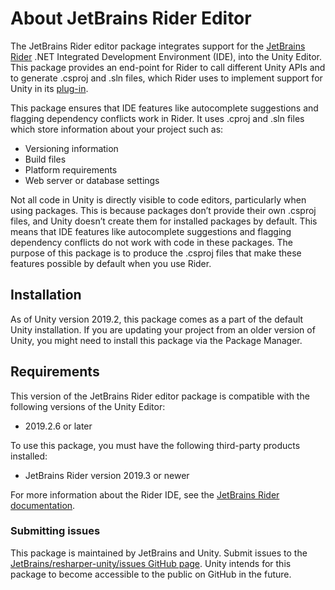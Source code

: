 # About JetBrains Rider Editor

The JetBrains Rider editor package integrates support for the [JetBrains Rider](https://www.jetbrains.com/rider/) .NET Integrated Development Environment (IDE), into the Unity Editor. This package provides an end-point for Rider to call different Unity APIs and to generate .csproj and .sln files, which Rider uses to implement support for Unity in its [plug-in](https://github.com/JetBrains/resharper-unity). 

This package ensures that IDE features like autocomplete suggestions and flagging dependency conflicts work in Rider. It uses .cproj and .sln files which store information about your project such as:

* Versioning information
* Build files
* Platform requirements
* Web server or database settings

Not all code in Unity is directly visible to code editors, particularly when using packages. This is because packages don’t provide their own .csproj files, and Unity doesn’t create them for installed packages by default. This means that IDE features like autocomplete suggestions and flagging dependency conflicts do not work with code in these packages. The purpose of this package is to produce the .csproj files that make these features possible by default when you use Rider.

## Installation

As of Unity version 2019.2, this package comes as a part of the default Unity installation. If you are updating your project from an older version of Unity, you might need to install this package via the Package Manager.

## Requirements

This version of the JetBrains Rider editor package is compatible with the following versions of the Unity Editor:

* 2019.2.6 or later

To use this package, you must have the following third-party products installed:

* JetBrains Rider version 2019.3 or newer

For more information about the Rider IDE, see the [JetBrains Rider documentation](https://www.jetbrains.com/rider/documentation/).

### Submitting issues

This package is maintained by JetBrains and Unity. Submit issues to the [JetBrains/resharper-unity/issues GitHub page](https://github.com/JetBrains/resharper-unity/issues). Unity intends for this package to become accessible to the public on GitHub in the future.
